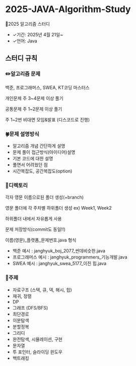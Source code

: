 # 2025-JAVA-Algorithm-Study

📓2025 알고리즘 스터디

- ✓기간: 2025년 4월 21일~
- ✓언어: Java

## 스터디 규칙 

### ✏️알고리즘 문제

백준, 프로그래머스, SWEA, KT코딩 마스터스

개인문제 주 3~4문제 이상 풀기

공통문제 주 1~2문제 이상 풀기

주 1~2번 비대면 모임&발표 (디스코드로 진행)

### 🍀문제 설명방식

- 알고리즘 개념 간단하게 설명
- 문제 풀이 접근방식(아이디어)설명
- 기본 코드에 대한 설명
- 풀면서 어려웠던 점
- 시간복잡도, 공간복잡도(option)

### 📂디렉토리 

각자 영문 이름으로된 폴더 생성(+branch)

영문 폴더에 각 주차별 하위폴더 생성 ex) Week1, Week2

하위폴더 내에서 자유롭게 사용

문제 저장방식(commit도 동일!!)

이름(영문)_플랫폼_문제번호.java 형식

 - 백준 예시 : janghyuk_boj_2077_싼데비슷한.java
 - 프로그래머스 예시 : janghyuk_programmers_기능개발.java
 - SWEA 예시 : janghyuk_swea_5177_이진 힙.java

### 📖주제
 - 자료구조 (스택, 큐, 덱, 해시, 힙)
 - 재귀, 정렬
 - DP
 - 그래프 (DFS/BFS)
 - 최단경로
 - 이분탐색
 - 분할정복
 - 그리디
 - 완전탐색, 시뮬레이션, 구현
 - 문자열
 - 투 포인터, 슬라이딩 윈도우
 - 백트래킹

